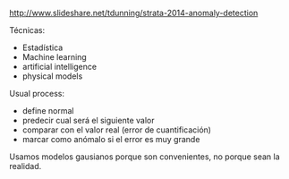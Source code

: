 http://www.slideshare.net/tdunning/strata-2014-anomaly-detection

Técnicas:
  - Estadística
  - Machine learning
  - artificial intelligence
  - physical models


Usual process:
  - define normal
  - predecir cual será el siguiente valor
  - comparar con el valor real (error de cuantificación)
  - marcar como anómalo si el error es muy grande


Usamos modelos gausianos porque son convenientes, no porque sean la realidad.
